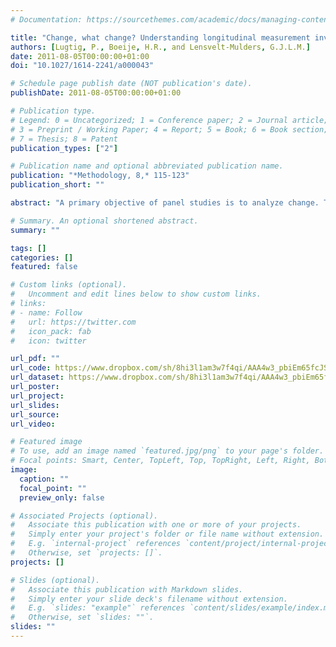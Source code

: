 ```yaml
---
# Documentation: https://sourcethemes.com/academic/docs/managing-content/

title: "Change, what change? Understanding longitudinal measurement invariance using mixed-methods"
authors: [Lugtig, P., Boeije, H.R., and Lensvelt-Mulders, G.J.L.M.]
date: 2011-08-05T00:00:00+01:00
doi: "10.1027/1614-2241/a000043"

# Schedule page publish date (NOT publication's date).
publishDate: 2011-08-05T00:00:00+01:00

# Publication type.
# Legend: 0 = Uncategorized; 1 = Conference paper; 2 = Journal article;
# 3 = Preprint / Working Paper; 4 = Report; 5 = Book; 6 = Book section;
# 7 = Thesis; 8 = Patent
publication_types: ["2"]

# Publication name and optional abbreviated publication name.
publication: "*Methodology, 8,* 115-123"
publication_short: ""

abstract: "A primary objective of panel studies is to analyze change. The same questionnaire is used to compare data recorded at various times. Panel designs assume that the meaning of the questions and the concept of interest are stable over time. Analyses of measurement invariance often show the contrary. A qualitative part supplementing a panel survey can help us understand this phenomenon. In this study, 261 first-year psychology students completed questionnaires about their study motivation on two occasions; we interviewed some students as well. The survey showed that study motivation is not invariant over time. The qualitative data converged with the quantitative outcomes and explained the lack of invariance by the students’ overall transition during the first study year. We conclude that mixing quantitative and qualitative research methods for panel studies helps us understand change in constructs over time. We can study change at the macrolevel and better understand such change at the microlevel."

# Summary. An optional shortened abstract.
summary: ""

tags: []
categories: []
featured: false

# Custom links (optional).
#   Uncomment and edit lines below to show custom links.
# links:
# - name: Follow
#   url: https://twitter.com
#   icon_pack: fab
#   icon: twitter

url_pdf: ""
url_code: https://www.dropbox.com/sh/8hi3l1am3w7f4qi/AAA4w3_pbiEm65fcJSklgtFEa?dl=0
url_dataset: https://www.dropbox.com/sh/8hi3l1am3w7f4qi/AAA4w3_pbiEm65fcJSklgtFEa?dl=0
url_poster:
url_project:
url_slides:
url_source:
url_video:

# Featured image
# To use, add an image named `featured.jpg/png` to your page's folder. 
# Focal points: Smart, Center, TopLeft, Top, TopRight, Left, Right, BottomLeft, Bottom, BottomRight.
image:
  caption: ""
  focal_point: ""
  preview_only: false

# Associated Projects (optional).
#   Associate this publication with one or more of your projects.
#   Simply enter your project's folder or file name without extension.
#   E.g. `internal-project` references `content/project/internal-project/index.md`.
#   Otherwise, set `projects: []`.
projects: []

# Slides (optional).
#   Associate this publication with Markdown slides.
#   Simply enter your slide deck's filename without extension.
#   E.g. `slides: "example"` references `content/slides/example/index.md`.
#   Otherwise, set `slides: ""`.
slides: ""
---
```

